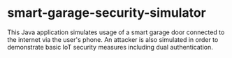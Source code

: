 # smart-garage-security-simulator
This Java application simulates usage of a smart garage door connected to the internet via the user's phone. An attacker is also simulated in order to demonstrate basic IoT security measures including dual authentication.
